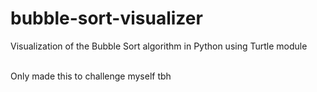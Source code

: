 # bubble-sort-visualizer
Visualization of the Bubble Sort algorithm in Python using Turtle module

<br>
Only made this to challenge myself tbh
